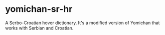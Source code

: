 # yomichan-sr-hr
 A Serbo-Croatian hover dictionary. It's a modified version of Yomichan that works with Serbian and Croatian.
